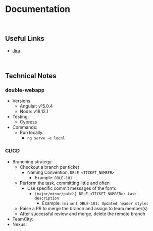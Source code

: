 # Documentation

<br>

## Useful Links
* [Jira](https://jrsmiffy.atlassian.net/jira/software/projects/DBLE/boards/2)

<br>

## Technical Notes

### double-webapp
* Versions:
    * Angular: v15.0.4
    * Node: v18.12.1
* Testing:
    * Cypress
* Commands:
    * Run locally: 
        * `ng serve -e local`

### CI/CD
* Branching strategy:
    * Checkout a branch per ticket
        * Naming Convention: `DBLE-<TICKET_NUMBER>`
            * Example: `DBLE-101`
    * Perform the task, committing little and often
        * Use specific commit messages of the form:
            * `[major/minor/patch] DBLE-<TICKET_NUMBER>: task description`
                * Example: `[minor] DBLE-101: Updated header styles`
    * Raise a PR to merge the branch and assign to team member(s)
    * After successful review and merge, delete the remote branch
* TeamCity:
* Nexus: